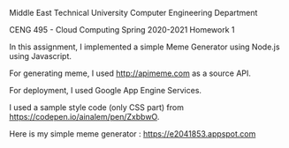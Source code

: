 Middle East Technical University
Computer Engineering Department

CENG 495 - Cloud Computing Spring 2020-2021 Homework 1

In this assignment, I implemented a simple Meme Generator using Node.js using Javascript.

For generating meme, I used http://apimeme.com as a source API.

For deployment, I used Google App Engine Services.

I used a sample style code (only CSS part) from https://codepen.io/ainalem/pen/ZxbbwO.

Here is my simple meme generator : https://e2041853.appspot.com